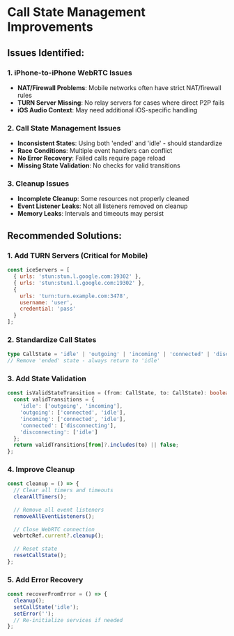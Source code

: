 # Call State Management Improvements

## Issues Identified:

### 1. iPhone-to-iPhone WebRTC Issues
- **NAT/Firewall Problems**: Mobile networks often have strict NAT/firewall rules
- **TURN Server Missing**: No relay servers for cases where direct P2P fails
- **iOS Audio Context**: May need additional iOS-specific handling

### 2. Call State Management Issues
- **Inconsistent States**: Using both 'ended' and 'idle' - should standardize
- **Race Conditions**: Multiple event handlers can conflict
- **No Error Recovery**: Failed calls require page reload
- **Missing State Validation**: No checks for valid transitions

### 3. Cleanup Issues
- **Incomplete Cleanup**: Some resources not properly cleaned
- **Event Listener Leaks**: Not all listeners removed on cleanup
- **Memory Leaks**: Intervals and timeouts may persist

## Recommended Solutions:

### 1. Add TURN Servers (Critical for Mobile)
```javascript
const iceServers = [
  { urls: 'stun:stun.l.google.com:19302' },
  { urls: 'stun:stun1.l.google.com:19302' },
  { 
    urls: 'turn:turn.example.com:3478',
    username: 'user',
    credential: 'pass'
  }
];
```

### 2. Standardize Call States
```typescript
type CallState = 'idle' | 'outgoing' | 'incoming' | 'connected' | 'disconnecting';
// Remove 'ended' state - always return to 'idle'
```

### 3. Add State Validation
```typescript
const isValidStateTransition = (from: CallState, to: CallState): boolean => {
  const validTransitions = {
    'idle': ['outgoing', 'incoming'],
    'outgoing': ['connected', 'idle'],
    'incoming': ['connected', 'idle'],
    'connected': ['disconnecting'],
    'disconnecting': ['idle']
  };
  return validTransitions[from]?.includes(to) || false;
};
```

### 4. Improve Cleanup
```typescript
const cleanup = () => {
  // Clear all timers and timeouts
  clearAllTimers();
  
  // Remove all event listeners
  removeAllEventListeners();
  
  // Close WebRTC connection
  webrtcRef.current?.cleanup();
  
  // Reset state
  resetCallState();
};
```

### 5. Add Error Recovery
```typescript
const recoverFromError = () => {
  cleanup();
  setCallState('idle');
  setError('');
  // Re-initialize services if needed
};
```
